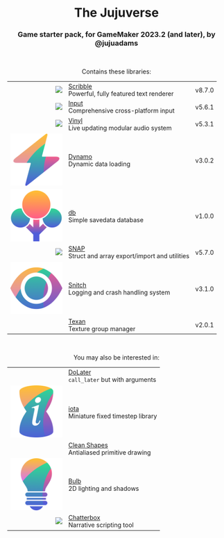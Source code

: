 <h1 align="center">The Jujuverse</h1>
<h3 align="center">Game starter pack, for GameMaker 2023.2 (and later), by @jujuadams</h3>

&nbsp;

<p align="center">Contains these libraries:</p>

<table align="center">
    <tr>
        <td align="right"><a href="https://github.com/JujuAdams/scribble"><img src="https://raw.githubusercontent.com/JujuAdams/scribble/master/LOGO.png" style="width:120px"></a></td>
        <td><a href="https://github.com/JujuAdams/scribble">Scribble</a><br>Powerful, fully featured text renderer</td>
        <td>v8.7.0</td>
    </tr>
    <tr>
        <td align="right"><a href="https://github.com/JujuAdams/input"><img src="https://raw.githubusercontent.com/JujuAdams/input/master/LOGO.png" style="width:120px"></a></td>
        <td><a href="https://github.com/JujuAdams/input">Input</a><br>Comprehensive cross-platform input</td>
        <td>v5.6.1</td>
    </tr>
    <tr>
        <td align="right"><a href="https://github.com/JujuAdams/Vinyl"><img src="https://raw.githubusercontent.com/JujuAdams/Vinyl/master/LOGO.png" style="width:120px"></a></td>
        <td><a href="https://github.com/JujuAdams/Vinyl">Vinyl</a><br>Live updating modular audio system</td>
        <td>v5.3.1</td>
    </tr>
    <tr>
        <td align="right"><a href="https://github.com/JujuAdams/Dynamo"><img src="https://raw.githubusercontent.com/JujuAdams/Dynamo/master/LOGO.png" style="width:120px"></a></td>
        <td><a href="https://github.com/JujuAdams/Dynamo">Dynamo</a><br>Dynamic data loading</td>
        <td>v3.0.2</td>
    </tr>
    <tr>
        <td align="right"><a href="https://github.com/JujuAdams/db"><img src="https://raw.githubusercontent.com/JujuAdams/db/master/LOGO.png" style="width:120px"></a></td>
        <td><a href="https://github.com/JujuAdams/db">db</a><br>Simple savedata database</td>
        <td>v1.0.0</td>
    </tr>
    <tr>
        <td align="right"><a href="https://github.com/JujuAdams/SNAP"><img src="https://raw.githubusercontent.com/JujuAdams/SNAP/master/LOGO.png" style="width:120px"></a></td>
        <td><a href="https://github.com/JujuAdams/SNAP">SNAP</a><br>Struct and array export/import and utilities</td>
        <td>v5.7.0</td>
    </tr>
    <tr>
        <td align="right"><a href="https://github.com/JujuAdams/Snitch"><img src="https://raw.githubusercontent.com/JujuAdams/Snitch/master/LOGO.png" style="width:120px"></a></td>
        <td><a href="https://github.com/JujuAdams/Snitch">Snitch</a><br>Logging and crash handling system</td>
        <td>v3.1.0</td>
    </tr>
    <tr>
        <td></td>
        <td><a href="https://github.com/JujuAdams/Texan">Texan</a><br>Texture group manager</td>
        <td>v2.0.1</td>
    </tr>
</table>

&nbsp;

<p align="center">You may also be interested in:</p>

<table align="center">
    <tr>
        <td></td>
        <td><a href="https://github.com/JujuAdams/DoLater">DoLater</a><br><code>call_later</code> but with arguments</td>
    </tr>
    <tr>
        <td align="right"><a href="https://github.com/JujuAdams/iota"><img src="https://raw.githubusercontent.com/JujuAdams/iota/master/LOGO.png" style="width:120px"></a></td>
        <td><a href="https://github.com/JujuAdams/iota">iota</a><br>Miniature fixed timestep library</td>
    </tr>
    <tr>
        <td></td>
        <td><a href="https://github.com/JujuAdams/Clean-Shapes">Clean Shapes</a><br>Antialiased primitive drawing</td>
    </tr>
    <tr>
        <td align="right"><a href="https://github.com/JujuAdams/Bulb"><img src="https://raw.githubusercontent.com/JujuAdams/Bulb/master/LOGO.png" style="width:120px"></a></td>
        <td><a href="https://github.com/JujuAdams/Bulb">Bulb</a><br>2D lighting and shadows</td>
    </tr>
    <tr>
        <td align="right"><a href="https://github.com/JujuAdams/chatterbox"><img src="https://raw.githubusercontent.com/JujuAdams/chatterbox/master/LOGO.png" style="width:120px"></a></td>
        <td><a href="https://github.com/JujuAdams/chatterbox">Chatterbox</a><br>Narrative scripting tool</td>
    </tr>
</table>
